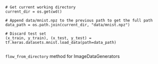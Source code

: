 ```
# Get current working directory
current_dir = os.getcwd()

# Append data/mnist.npz to the previous path to get the full path
data_path = os.path.join(current_dir, "data/mnist.npz")

# Discard test set
(x_train, y_train), (x_test, y_test) = tf.keras.datasets.mnist.load_data(path=data_path)
        
```

`flow_from_directory` method for ImageDataGenerators